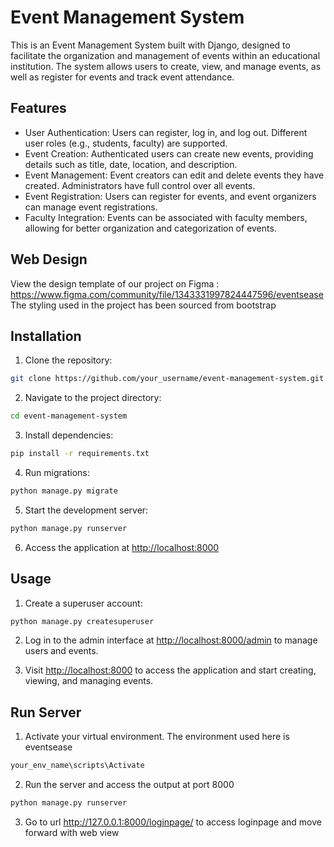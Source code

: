 
# Event Management System

This is an Event Management System built with Django, designed to facilitate the organization and management of events within an educational institution. The system allows users to create, view, and manage events, as well as register for events and track event attendance.

## Features

- User Authentication: Users can register, log in, and log out. Different user roles (e.g., students, faculty) are supported.
- Event Creation: Authenticated users can create new events, providing details such as title, date, location, and description.
- Event Management: Event creators can edit and delete events they have created. Administrators have full control over all events.
- Event Registration: Users can register for events, and event organizers can manage event registrations.
- Faculty Integration: Events can be associated with faculty members, allowing for better organization and categorization of events.

## Web Design

View the design template of our project on Figma : https://www.figma.com/community/file/1343331997824447596/eventsease
The styling used in the project has been sourced from bootstrap

## Installation

1. Clone the repository:

```bash
git clone https://github.com/your_username/event-management-system.git
```

2. Navigate to the project directory:

```bash
cd event-management-system
```

3. Install dependencies:

```bash
pip install -r requirements.txt
```

4. Run migrations:

```bash
python manage.py migrate
```

5. Start the development server:

```bash
python manage.py runserver
```

6. Access the application at [http://localhost:8000](http://localhost:8000)

## Usage

1. Create a superuser account:

```bash
python manage.py createsuperuser
```

2. Log in to the admin interface at [http://localhost:8000/admin](http://localhost:8000/admin) to manage users and events.

3. Visit [http://localhost:8000](http://localhost:8000) to access the application and start creating, viewing, and managing events.

## Run Server

1. Activate your virtual environment. The environment used here is eventsease
```bash
your_env_name\scripts\Activate
```
2. Run the server and access the output at port 8000
```bash
python manage.py runserver
```
3. Go to url http://127.0.0.1:8000/loginpage/ to access loginpage and move forward with web view

